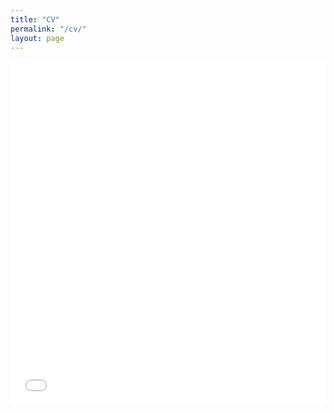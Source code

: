 ```yaml
---
title: "CV"
permalink: "/cv/"
layout: page
---
```



<iframe src="contreras_CV.pdf" width="100%" height="550" frameborder="no" border="0" marginwidth="0" marginheight="0"></iframe>
